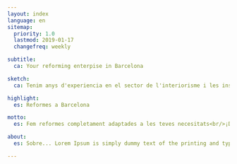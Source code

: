 ```yaml
---
layout: index
language: en
sitemap:
  priority: 1.0
  lastmod: 2019-01-17
  changefreq: weekly

subtitle:
  ca: Your reforming enterpise in Barcelona

sketch:
  ca: Tenim anys d'experiencia en el sector de l'interiorisme i les instal·lacions

highlight:
  es: Reformes a Barcelona

motto:
  es: Fem reformes completament adaptades a les teves necesitats<br/>¡Demana ara el teu presupost!

about:
  es: Sobre... Lorem Ipsum is simply dummy text of the printing and typesetting industry. Lorem Ipsum has been the industry's standard dummy text ever since the 1500s, when an unknown printer took a galley of type and scrambled it to make a type specimen book. It has survived not only five centuries, but also the leap into electronic typesetting, remaining essentially unchanged. It was popularised in the 1960s with the release of Letraset sheets containing Lorem Ipsum passages, and more recently with desktop publishing software like Aldus PageMaker including versions of Lorem Ipsum.

---
```

